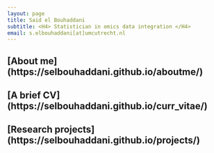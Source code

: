 ```yaml
---
layout: page
title: Said el Bouhaddani
subtitle: <H4> Statistician in omics data integration </H4>
email: s.elbouhaddani[at]umcutrecht.nl
---
```


<h2> [About me](https://selbouhaddani.github.io/aboutme/) </h2>

<h2> [A brief CV](https://selbouhaddani.github.io/curr_vitae/) </h2>

<h2> [Research projects](https://selbouhaddani.github.io/projects/) </h2>

